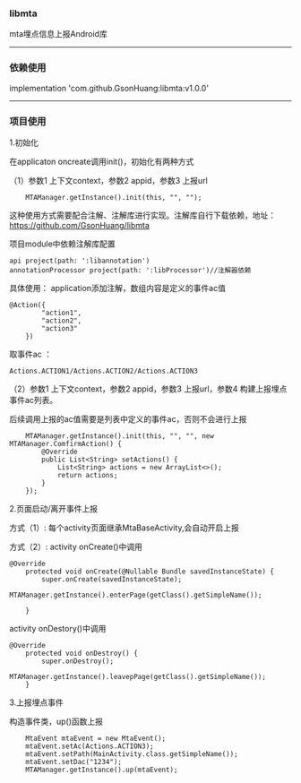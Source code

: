 ### libmta
mta埋点信息上报Android库

---


### 依赖使用
implementation 'com.github.GsonHuang:libmta:v1.0.0'

---


### 项目使用

1.初始化

在applicaton oncreate调用init()，初始化有两种方式


（1）参数1 上下文context，参数2 appid，参数3 上报url
```
    MTAManager.getInstance().init(this, "", "");
```
这种使用方式需要配合注解、注解库进行实现。注解库自行下载依赖，地址：https://github.com/GsonHuang/libmta

项目module中依赖注解库配置
```
api project(path: ':libannotation')
annotationProcessor project(path: ':libProcessor')//注解器依赖
```
具体使用：
application添加注解，数组内容是定义的事件ac值
    
```
@Action({
        "action1",
        "action2",
        "action3"
    })
```


取事件ac ：
```
Actions.ACTION1/Actions.ACTION2/Actions.ACTION3
```


（2）参数1 上下文context，参数2 appid，参数3 上报url，参数4 构建上报埋点事件ac列表。

后续调用上报的ac值需要是列表中定义的事件ac，否则不会进行上报

```
    MTAManager.getInstance().init(this, "", "", new MTAManager.ComfirmAction() {
        @Override
        public List<String> setActions() {
            List<String> actions = new ArrayList<>();
            return actions;
        }
    });
```


2.页面启动/离开事件上报

方式（1）:
每个activity页面继承MtaBaseActivity,会自动开启上报

方式（2）:
activity onCreate()中调用

```
@Override
    protected void onCreate(@Nullable Bundle savedInstanceState) {
        super.onCreate(savedInstanceState);
        MTAManager.getInstance().enterPage(getClass().getSimpleName());

    }
```


activity onDestory()中调用

```
@Override
    protected void onDestroy() {
        super.onDestroy();
        MTAManager.getInstance().leavepPage(getClass().getSimpleName());
    }
```


3.上报埋点事件

构造事件类，up()函数上报
    
```
    MtaEvent mtaEvent = new MtaEvent();
    mtaEvent.setAc(Actions.ACTION3);
    mtaEvent.setPath(MainActivity.class.getSimpleName());
    mtaEvent.setDac("1234");
    MTAManager.getInstance().up(mtaEvent);
```
